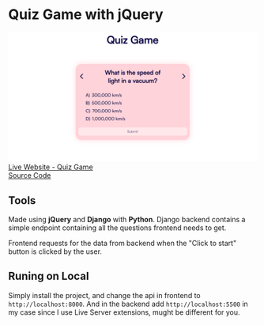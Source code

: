 # Quiz Game with jQuery
![Screenshot](./screenshot.png)
[Live Website - Quiz Game](https://quiz-game-jquery.vercel.app)<br/>
[Source Code](https://github.com/Lshiroc/quiz-game-jquery)

## Tools
Made using **jQuery** and **Django** with **Python**. Django backend contains a simple endpoint containing all the questions frontend needs to get.

Frontend requests for the data from backend when the "Click to start" button is clicked by the user.

## Runing on Local
Simply install the project, and change the api in frontend to `http://localhost:8000`.
And in the backend add `http://localhost:5500` in my case since I use Live Server extensions, mught be different for you. 